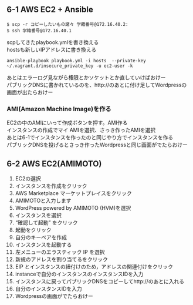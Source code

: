 

## 6-1 AWS EC2 + Ansible   

	$ scp -r コピーしたいもの諸々 学籍番号@172.16.40.2: 
	$ ssh 学籍番号@172.16.40.1  

scpしてきたplaybook.ymlを書き換える  
hostsも新しいIPアドレスに書き換える  

	ansible-playbook playbook.yml -i hosts  --private-key ~/.vagrant.d/insecure_private_key -u ec2-user -k

あとはエラーログ見ながら権限とかソケットとか直していけばおけー  
パブリックDNSに書かれているのを、http://のあとに付け足してWordpressの画面が出たらおけー  


### AMI(Amazon Machine Image)を作る

EC2の中のAMIにいって作成ボタンを押す。AMI作る  
インスタンスの作成でマイ AMIを選択、さっき作ったAMIを選択  
あとは6-1でインスタンスを作ったのと同じやり方でインスタンスを作る  
パブリックDNSを投げるとさっき作ったWordpressと同じ画面がでたらおけー  

## 6-2 AWS EC2(AMIMOTO)  
1. EC2の選択  
2. インスタンスを作成をクリック  
3. AWS Marketplace マーケットプレイスをクリック  
4. AMIMOTOと入力します  
5. WordPress powered by AMIMOTO (HVM)を選択  
6. インスタンスを選択  
7. “確認して起動” をクリック  
8. 起動をクリック  
9. 自分のキーペアを作成  
10. インスタンスを起動する  
11. 左メニューのエラスティック IP を選択  
12. 新規のアドレスを割り当てるをクリック  
13. EIP とインスタンスの紐付けのため，アドレスの関連付けをクリック  
14. instanceで自分のインスタンスのインスタンスIDを入力  
15. インスタンスに戻ってパブリックDNSをコピーしてhttp://のあとに入れる  
16. 自分のインスタンスIDを入力  
17. Wordpressの画面がでたらおけー  
